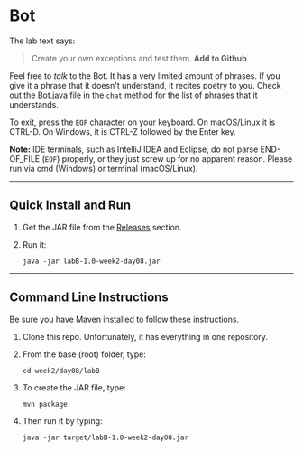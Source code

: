 # Bot

The lab text says:

> Create your own exceptions and test them. **Add to Github**

Feel free to _talk_ to the Bot. It has a very limited amount of phrases. If you give it a phrase that it doesn't
understand, it recites poetry to you. Check out the [Bot.java](src/main/java/com/isageek/blaztek/day08/labb/Bot.java)
file in the `chat` method for the list of phrases that it understands.

To exit, press the `EOF` character on your keyboard. On macOS/Linux it is CTRL-D. On Windows, it is CTRL-Z followed by
the Enter key.

__Note:__ IDE terminals, such as IntelliJ IDEA and Eclipse, do not parse END-OF_FILE (`EOF`) properly, or they just screw up for
no apparent reason. Please run via cmd (Windows) or terminal (macOS/Linux).

----

## Quick Install and Run

1. Get the JAR file from the [Releases](https://github.com/andrewdstrain/WozU-Infosys/releases/tag/Bot-1.0) section.
2. Run it:

   ```
   java -jar labB-1.0-week2-day08.jar
   ```

----

## Command Line Instructions

Be sure you have Maven installed to follow these instructions.

1. Clone this repo. Unfortunately, it has everything in one repository.
2. From the base (root) folder, type:

   ```
   cd week2/day08/labB
   ```
3. To create the JAR file, type:

   ```
   mvn package
   ```
4. Then run it by typing:

   ```
   java -jar target/labB-1.0-week2-day08.jar
   ```

